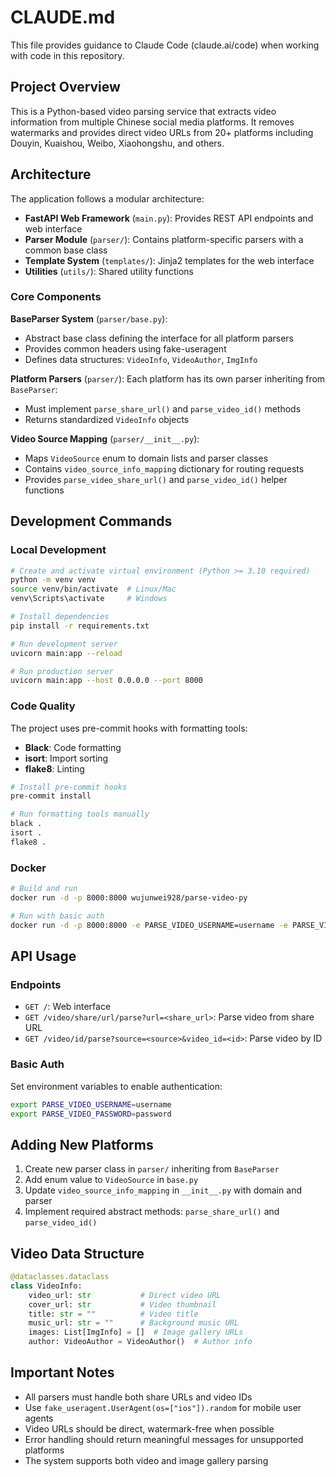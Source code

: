 # CLAUDE.md

This file provides guidance to Claude Code (claude.ai/code) when working with code in this repository.

## Project Overview

This is a Python-based video parsing service that extracts video information from multiple Chinese social media platforms. It removes watermarks and provides direct video URLs from 20+ platforms including Douyin, Kuaishou, Weibo, Xiaohongshu, and others.

## Architecture

The application follows a modular architecture:

- **FastAPI Web Framework** (`main.py`): Provides REST API endpoints and web interface
- **Parser Module** (`parser/`): Contains platform-specific parsers with a common base class
- **Template System** (`templates/`): Jinja2 templates for the web interface
- **Utilities** (`utils/`): Shared utility functions

### Core Components

**BaseParser System** (`parser/base.py`):
- Abstract base class defining the interface for all platform parsers
- Provides common headers using fake-useragent
- Defines data structures: `VideoInfo`, `VideoAuthor`, `ImgInfo`

**Platform Parsers** (`parser/`):
Each platform has its own parser inheriting from `BaseParser`:
- Must implement `parse_share_url()` and `parse_video_id()` methods
- Returns standardized `VideoInfo` objects

**Video Source Mapping** (`parser/__init__.py`):
- Maps `VideoSource` enum to domain lists and parser classes
- Contains `video_source_info_mapping` dictionary for routing requests
- Provides `parse_video_share_url()` and `parse_video_id()` helper functions

## Development Commands

### Local Development
```bash
# Create and activate virtual environment (Python >= 3.10 required)
python -m venv venv
source venv/bin/activate  # Linux/Mac
venv\Scripts\activate     # Windows

# Install dependencies
pip install -r requirements.txt

# Run development server
uvicorn main:app --reload

# Run production server
uvicorn main:app --host 0.0.0.0 --port 8000
```

### Code Quality
The project uses pre-commit hooks with formatting tools:
- **Black**: Code formatting
- **isort**: Import sorting
- **flake8**: Linting

```bash
# Install pre-commit hooks
pre-commit install

# Run formatting tools manually
black .
isort .
flake8 .
```

### Docker
```bash
# Build and run
docker run -d -p 8000:8000 wujunwei928/parse-video-py

# Run with basic auth
docker run -d -p 8000:8000 -e PARSE_VIDEO_USERNAME=username -e PARSE_VIDEO_PASSWORD=password wujunwei928/parse-video-py
```

## API Usage

### Endpoints
- `GET /`: Web interface
- `GET /video/share/url/parse?url=<share_url>`: Parse video from share URL
- `GET /video/id/parse?source=<source>&video_id=<id>`: Parse video by ID

### Basic Auth
Set environment variables to enable authentication:
```bash
export PARSE_VIDEO_USERNAME=username
export PARSE_VIDEO_PASSWORD=password
```

## Adding New Platforms

1. Create new parser class in `parser/` inheriting from `BaseParser`
2. Add enum value to `VideoSource` in `base.py`
3. Update `video_source_info_mapping` in `__init__.py` with domain and parser
4. Implement required abstract methods: `parse_share_url()` and `parse_video_id()`

## Video Data Structure

```python
@dataclasses.dataclass
class VideoInfo:
    video_url: str           # Direct video URL
    cover_url: str           # Video thumbnail
    title: str = ""          # Video title
    music_url: str = ""      # Background music URL
    images: List[ImgInfo] = []  # Image gallery URLs
    author: VideoAuthor = VideoAuthor()  # Author info
```

## Important Notes

- All parsers must handle both share URLs and video IDs
- Use `fake_useragent.UserAgent(os=["ios"]).random` for mobile user agents
- Video URLs should be direct, watermark-free when possible
- Error handling should return meaningful messages for unsupported platforms
- The system supports both video and image gallery parsing
